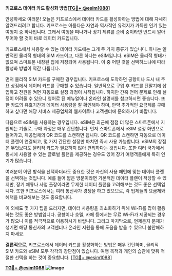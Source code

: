 **키프로스 데이터 카드 활성화 방법[[TG💪+ @esim1088](https://t.me/s/esim1088)]**

안녕하세요 여러분! 오늘은 키프로스에서 데이터 카드를 활성화하는 방법에 대해 자세히 알려드리려고 합니다. 키프로스는 아름다운 자연과 역사적인 유적지가 가득한 인기 있는 여행지 중 하나입니다. 그래서 여행을 떠나거나 장기 체류를 준비 중이라면 반드시 알아두어야 할 것이 바로 데이터 카드입니다.

키프로스에서 사용할 수 있는 데이터 카드에는 크게 두 가지 종류가 있습니다. 하나는 일반적인 물리적 형태의 SIM 카드이고, 다른 하나는 eSIM입니다. eSIM은 물리적 형태가 없으며 스마트폰 내장된 칩에 저장되어 사용됩니다. 이 중 어떤 것을 선택하느냐에 따라 활성화 방법이 약간 다릅니다.

먼저 물리적 SIM 카드를 구매한 경우입니다. 키프로스에 도착하면 공항이나 도시 내 주요 상점에서 데이터 카드를 구매할 수 있습니다. 일반적으로 구입 후 카드를 단말기에 삽입하고 전원을 켜면 자동으로 설정 과정이 시작됩니다. 하지만 간혹 언어 문제로 인해 설정이 어려울 수 있으니 영어로 된 메뉴얼이나 온라인 설명서를 참고하시면 좋습니다. 또한 카드의 유효기간과 데이터 사용량을 잘 확인해야 하며, 만약 추가적인 요금제를 구매하고 싶다면 해당 서비스 제공업체의 웹사이트나 고객센터에 문의하시기 바랍니다.

다음으로 eSIM을 사용하는 경우입니다. eSIM은 최근에 점점 더 많은 스마트폰에서 지원되는 기술로, 구매 과정은 매우 간단합니다. 먼저 스마트폰에서 eSIM 설정 화면으로 들어가고, 제공업체의 QR 코드를 스캔하면 됩니다. QR 코드를 스캔하면 자동으로 데이터 플랜이 연결되고, 몇 가지 간단한 설정만 마치면 즉시 사용 가능합니다. eSIM의 장점은 무엇보다도 물리적 카드가 필요하지 않아 편리하다는 것입니다. 또한 여러 국가에서 동시에 사용할 수 있는 글로벌 플랜을 제공하는 경우도 있어 장기 여행객들에게 특히 인기가 많습니다.

여러분이 어떤 방식을 선택하더라도 중요한 것은 자신의 사용 패턴에 맞는 데이터 플랜을 선택하는 것입니다. 예를 들어 짧은 방문이라면 기본적인 데이터 플랜이 적당할 수 있지만, 장기 체류나 사업 출장이라면 무제한 데이터 플랜을 고려해보는 것도 좋은 선택입니다. 또한 키프로스에서는 여러 통신사가 경쟁을 하고 있으므로, 각 업체들의 요금제와 혜택을 비교해보는 것도 중요합니다.

이 외에도 몇 가지 팁을 드리자면, 데이터 사용량을 최소화하기 위해 Wi-Fi를 많이 활용하는 것도 좋은 방법입니다. 공항이나 호텔, 카페 등에서는 무료 Wi-Fi가 제공되는 경우가 많으니 이를 적극적으로 이용하시기 바랍니다. 그리고 마지막으로, 언제든지 문제가 생기면 해당 통신사의 고객센터나 온라인 지원을 통해 도움을 받을 수 있으니 불안해하지 마세요.

**결론적으로**, 키프로스에서 데이터 카드를 활성화하는 방법은 매우 간단하며, 물리적 SIM 카드와 eSIM 모두 각각의 장단점이 있습니다. 여행 목적과 개인의 습관에 맞춰 적절한 선택을 하는 것이 중요합니다. [[TG💪+ @esim1088](https://t.me/s/esim1088)]

**[TG💪+ @esim1088](https://t.me/s/esim1088) ![Image](https://i.postimg.cc/Y0z9fWf4/image.png)**